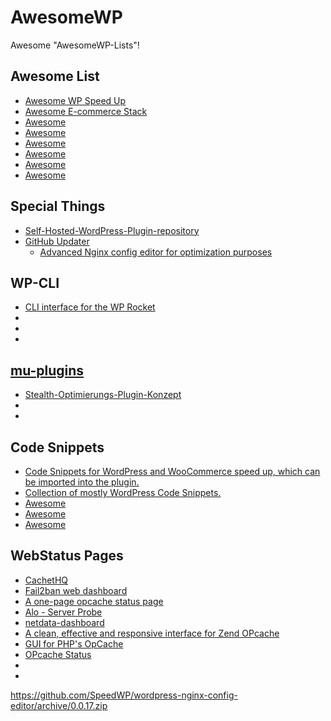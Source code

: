 # AwesomeWP

Awesome "AwesomeWP-Lists"!


## Awesome List

- [Awesome WP Speed Up](https://github.com/lukecav/awesome-wp-speed-up)
- [Awesome E-commerce Stack](https://github.com/nparsons08/awesome-ecommerce-stack)
- [Awesome]()
- [Awesome]()
- [Awesome]()
- [Awesome]()
- [Awesome]()
- [Awesome]()


## Special Things
- [Self-Hosted-WordPress-Plugin-repository](https://github.com/omarabid/Self-Hosted-WordPress-Plugin-repository)
- [GitHub Updater](https://github.com/afragen/github-updater/releases)
  - [Advanced Nginx config editor for optimization purposes](https://github.com/SpeedWP/wordpress-nginx-config-editor)


## WP-CLI
- [CLI interface for the WP Rocket](https://github.com/GeekPress/wp-rocket-cli)
- []()
- []()
- []()


## [mu-plugins](https://github.com/SpeedWP/mu-plugins)
- [Stealth-Optimierungs-Plugin-Konzept](https://raw.githubusercontent.com/SpeedWP/mu-plugins/master/pwa-add-json-config.php)
- []()
- []()


## Code Snippets
- [Code Snippets for WordPress and WooCommerce speed up, which can be imported into the plugin.](https://github.com/lukecav/code-snippets-wp-speed-up)
- [Collection of mostly WordPress Code Snippets.](https://github.com/senlin/Code-Snippets)
- [Awesome](https://github.com/lukecav/code-snippets-wp-speed-up)
- [Awesome]()
- [Awesome]()


## WebStatus Pages
- [CachetHQ](https://github.com/CachetHQ/Cachet)
- [Fail2ban web dashboard](https://github.com/oussemos/fail2ban-dashboard)
- [A one-page opcache status page](https://github.com/amnuts/opcache-gui)
- [Alo - Server Probe](https://github.com/Asif2BD/Alo)
- [netdata-dashboard](https://github.com/VirtuBox/netdata-dashboard#netdata-dashboard)
- [A clean, effective and responsive interface for Zend OPcache](https://github.com/amnuts/opcache-gui#opcache-gui)
- [GUI for PHP's OpCache](https://github.com/PeeHaa/OpCacheGUI)
- [OPcache Status](https://github.com/rlerdorf/opcache-status)
- []()
- []()


https://github.com/SpeedWP/wordpress-nginx-config-editor/archive/0.0.17.zip
